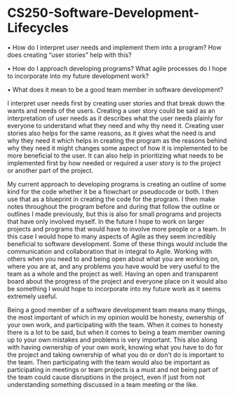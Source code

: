 # CS250-Software-Development-Lifecycles

•	How do I interpret user needs and implement them into a program? How does creating “user stories” help with this?

•	How do I approach developing programs? What agile processes do I hope to incorporate into my future development work?

•	What does it mean to be a good team member in software development?


I interpret user needs first by creating user stories and that break down the wants and needs of the users. Creating a user story could be said as an interpretation of user needs as it describes what the user needs plainly for everyone to understand what they need and why thy need it. Creating user stories also helps for the same reasons, as it gives what the need is and why they need it which helps in creating the program as the reasons behind why they need it might changes some aspect of how it is implemented to be more beneficial to the user. It can also help in prioritizing what needs to be implemented first by how needed or required a user story is to the project or another part of the project.

My current approach to developing programs is creating an outline of some kind for the code whether it be a flowchart or pseudocode or both. I then use that as a blueprint in creating the code for the program. I then make notes throughout the program before and during that follow the outline or outlines I made previously, but this is also for small programs and projects that have only involved myself. In the future I hope to work on larger projects and programs that would have to involve more people or a team. In this case I would hope to many aspects of Agile as they seem incredibly beneficial to software development. Some of these things would include the communication and collaboration that in integral to Agile. Working with others when you need to and being open about what you are working on, where you are at, and any problems you have would be very useful to the team as a whole and the project as well. Having an open and transparent board about the progress of the project and everyone place on it would also be something I would hope to incorporate into my future work as it seems extremely useful.

Being a good member of a software development team means many things, the most important of which in my opinion would be honesty, ownership of your own work, and participating with the team. When it comes to honesty there is a lot to be said, but when it comes to being a team member owning up to your own mistakes and problems is very important. This also along with having ownership of your own work, knowing what you have to do for the project and taking ownership of what you do or don’t do is important to the team. Then participating with the team would also be important as participating in meetings or team projects is a must and not being part of the team could cause disruptions in the project, even if just from not understanding something discussed in a team meeting or the like.
